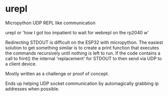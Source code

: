 # urepl
Micropython UDP REPL like communication


urepl or 'how I got too impatient to wait for webrepl on the rp2040 w'

Redirecting STDOUT is difficult on the ESP32 with micropython. The easiest solution to get something similar is to create a print function that executes the commands recursively until nothing is left to run. If the code contains a call to frint() the internal 'replacement' for STDOUT to then send via UDP to a client device.

Mostly written as a challenge or proof of concept.

Ends up helping UDP socket communication by automagically grabbing ip addresses when possible.
